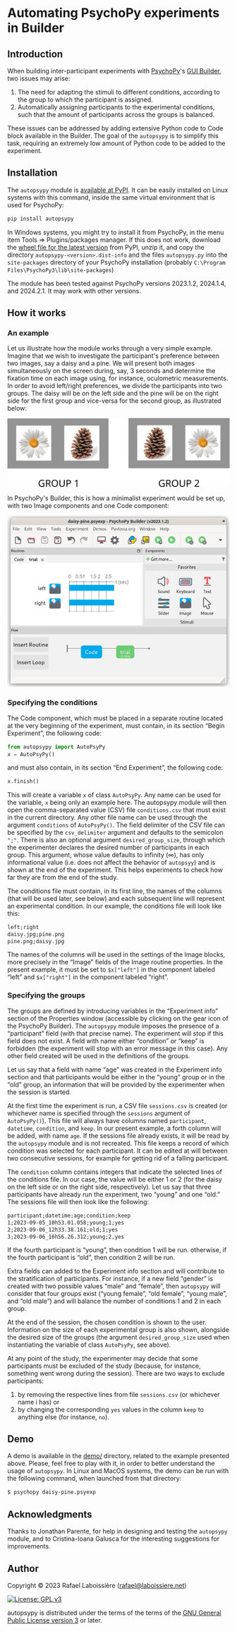 # Automating PsychoPy experiments in Builder

## Introduction

When building inter-participant experiments with [PsychoPy][]'s [GUI Builder][], two issues may arise:

[PsychoPy]: https://www.psychopy.org/
[GUI Builder]: https://www.psychopy.org/builder/

1. The need for adapting the stimuli to different conditions, according to the group to which the participant is assigned.
2. Automatically assigning participants to the experimental conditions, such that the amount of participants across the groups is balanced.

These issues can be addressed by adding extensive Python code to Code block available in the Builder. The goal of the `autopsypy` is to simplify this task, requiring an extremely low amount of Python code to be added to the experiment.

## Installation

The `autopsypy` module is [available at PyPI][]. It can be easily installed on Linux systems with this command, inside the same virtual environment that is used for PsychoPy:
```sh
pip install autopsypy
```

[available at PyPI]: https://pypi.org/project/autopsypy/

In Windows systems, you might try to install it from PsychoPy, in the menu item Tools ⇒ Plugins/packages manager. If this does not work, download the [wheel file for the latest version][] from PyPI, unzip it, and copy the directory `autopsypy-<version>.dist-info` and the files `autopsypy.py` into the `site-packages` directory of your PsychoPy installation (probably `C:\Program Files\PsychoPy3\lib\site-packages`)

[wheel file for the latest version]: https://pypi.org/project/autopsypy/#files

The module has been tested against PsychoPy versions 2023.1.2, 2024.1.4,
and 2024.2.1. It may work with other versions.

## How it works

### An example

Let us illustrate how the module works through a very simple example. Imagine that we wish to investigate the participant's preference between two images, say a daisy and a pine. We will present both images simultaneously on the screen during, say, 3 seconds and determine the fixation time on each image using, for instance, oculometric measurements. In order to avoid left/right preferences, we divide the participants into two groups. The daisy will be on the left side and the pine will be on the right side for the first group and vice-versa for the second group, as illustrated below:

![figure](https://github.com/rlaboiss/autopsypy/raw/main/groups.png)

In PsychoPy's Builder, this is how a minimalist experiment would be set up, with two Image components and one Code component:

![figure](https://github.com/rlaboiss/autopsypy/raw/main/design.png)

### Specifying the conditions

The Code component, which must be placed in a separate routine located at the very beginning of the experiment, must contain, in its section “Begin Experiment”, the following code:

```python
from autopsypy import AutoPsyPy
x = AutoPsyPy()
```

and must also contain, in its section “End Experiment”, the following code:

```python
x.finish()
```

This will create a variable `x` of class `AutoPsyPy`. Any name can be used for the variable, `x` being only an example here. The autopsypy module will then open the comma-separated value (CSV) file `conditions.csv` that must exist in the current directory. Any other file name can be used through the argument `conditions` of `AutoPsyPy()`. The field delimiter of the CSV file can be specified by the `csv_delimiter` argument and defaults to the semicolon `";"`. There is also an optional argument `desired_group_size`, through which the experimenter declares the desired number of participants in each group. This argument, whose value defaults to infinity (∞), has only informational value (i.e. does not affect the behavior of `autopsyy`) and is shown at the end of the experiment. This helps experiments to check how far they are from the end of the study.

The conditions file must contain, in its first line, the names of the columns (that will be used later, see below) and each subsequent line will represent an experimental condition. In our example, the conditions file will look like this:

```
left;right
daisy.jpg;pine.png
pine.png;daisy.jpg
```

The names of the columns will be used in the settings of the Image blocks, more precisely in the “Image” fields of the Image routine properties. In the present example, it must be set to `$x["left"]` in the component labeled “left” and `$x["right"]` in the component labeled “right”.

### Specifying the groups

The groups are defined by introducing variables in the “Experiment info” section of the Properties window (accessible by clicking on the gear icon of the PsychoPy Builder). The `autopsypy` module imposes the presence of a “participant” field (with that precise name). The experiment will stop if this field does not exist. A field with name either “condition” or “keep” is forbidden (the experiment will stop with an error message in this case). Any other field created will be used in the definitions of the groups.

Let us say that a field with name “age” was created in the Experiment info section and that participants would be either in the “young” group or in the “old” group, an information that will be provided by the experimenter when the session is started.

At the first time the experiment is run, a CSV file `sessions.csv` is created (or whichever name is specified through the `sessions` argument of `AutoPsyPy()`). This file will always have columns named `participant`, `datetime`, `condition`, and `keep`. In our present example, a forth column will be added, with name `age`. If the sessions file already exists, it will be read by the `autopsypy` module and is not recreated. This file keeps a record of which condition was selected for each participant. It can be edited at will between two consecutive sessions, for example for getting rid of a falling participant.

The `condition` column contains integers that indicate the selected lines of the conditions file. In our case, the value will be either 1 or 2 (for the daisy on the left side or on the right side, respectively). Let us say that three participants have already run the experiment, two “young” and one “old.” The sessions file will then look like the following:

```
participant;datetime;age;condition;keep
1;2023-09-05_10h53.01.058;young;1;yes
2;2023-09-06_12h33.38.161;old;1;yes
3;2023-09-06_16h56.26.312;young;2,yes
```

If the fourth participant is “young”, then condition 1 will be run. otherwise, if the fourth participant is “old”, then condition 2 will be run.

Extra fields can added to the Experiment info section and will contribute to the stratification of participants. For instance, if a new field “gender” is created with two possible values “male” and “female”, then `autopsypy` will consider that four groups exist (“young female”, “old female”, “young male”, and “old male”) and will balance the number of conditions 1 and 2 in each group.

At the end of the session, the chosen condition is shown to the user. Information on the size of each experimental group is also shown, alongside the desired size of the groups (the argument `desired_group_size` used when instantiating the variable of class `AutoPsyPy`, see above).

At any point of the study, the experimenter may decide that some participants must be excluded of the study (because, for instance, something went wrong during the session). There are two ways to exclude participants:
1. by removing the respective lines from file `sessions.csv` (or whichever name i has) or
2. by changing the corresponding `yes` values in the column `keep` to anything else (for instance, `no`).

## Demo 

A demo is available in the [demo/][] directory, related to the example presented above. Please, feel free to play with it, in order to better understand the usage of `autopsypy`. In Linux and MacOS systems, the demo can be run with the following command, when launched from that directory:
```sh
$ psychopy daisy-pine.psyexp
```

[demo/]: https://github.com/rlaboiss/autopsypy/tree/main/demo

## Acknowledgments

Thanks to Jonathan Parente, for help in designing and testing the `autopsypy` module, and to Cristina-Ioana Galusca for the interesting suggestions for improvements.

## Author

Copyright © 2023  Rafael Laboissière (<rafael@laboissiere.net>)

[![License: GPL v3](https://img.shields.io/badge/License-GPLv3-blue.svg)](https://www.gnu.org/licenses/gpl-3.0)

autopsypy is distributed under the terms of the terms of the [GNU General Public License version 3][] or later.

[GNU General Public License version 3]: https://www.gnu.org/licenses/gpl-3.0

<!---
Local Variables:
ispell-local-dictionary: "american"
eval: (auto-fill-mode -1)
eval: (visual-line-mode)
eval: (flyspell-mode)
End:
--->

<!---
LocalWords:  autopsypy PsychoPy PsychoPy's oculometric Laboissière PyPI
LocalWords:  GPL AutoPsyPy CSV Parente Ioana Galusca psychopy MacOS
--->
